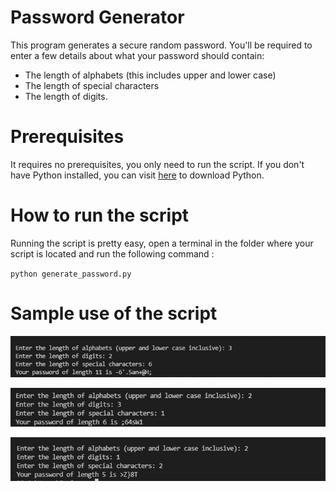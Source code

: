 # Password Generator

This program generates a secure random password. You'll be required to enter a few details about what your password should contain:

- The length of alphabets (this includes upper and lower case) 
- The length of special characters 
- The length of digits.

# Prerequisites

It requires no prerequisites, you only need to run the script. If you don't have Python installed, you can visit [here](https://www.python.org/downloads/) to download Python.

# How to run the script

Running the script is pretty easy, open a terminal in the folder where your script is located and run the following command :

`python generate_password.py`

# Sample use of the script

![alt text](https://github.com/Mannuel25/py-projects/blob/master/all-python-codes/password-generator/password-generator-2/screenshot_1.png)

![alt text](https://github.com/Mannuel25/py-projects/blob/master/all-python-codes/password-generator/password-generator-2/screenshot_2.png)

![alt text](https://github.com/Mannuel25/py-projects/blob/master/all-python-codes/password-generator/password-generator-2/screenshot_3.png)
